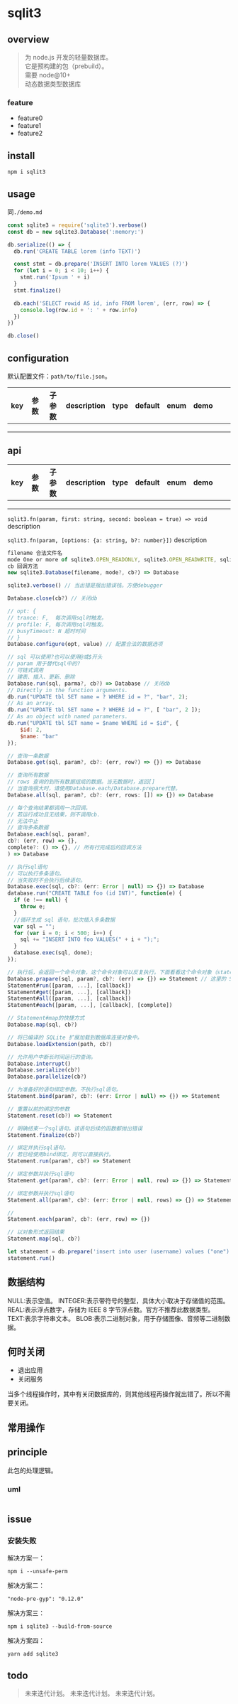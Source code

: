 # sqlit3

## overview

> 为 node.js 开发的轻量数据库。  
> 它是预构建的包（prebuild）。  
> 需要 node@10+  
> 动态数据类型数据库

### feature

- feature0
- feature1
- feature2

## install

`npm i sqlit3`

## usage

同`./demo.md`

```js
const sqlite3 = require('sqlite3').verbose()
const db = new sqlite3.Database(':memory:')

db.serialize(() => {
  db.run('CREATE TABLE lorem (info TEXT)')

  const stmt = db.prepare('INSERT INTO lorem VALUES (?)')
  for (let i = 0; i < 10; i++) {
    stmt.run('Ipsum ' + i)
  }
  stmt.finalize()

  db.each('SELECT rowid AS id, info FROM lorem', (err, row) => {
    console.log(row.id + ': ' + row.info)
  })
})

db.close()
```

## configuration

默认配置文件：`path/to/file.json`。

<!-- prettier-ignore-start -->
|key|参数|子参数|description|type|default|enum|demo|||
|-|-|-|-|-|-|-|-|-|-|
|||||||||||
|||||||||||
|||||||||||
<!-- prettier-ignore-end -->

## api

<!-- prettier-ignore-start -->
|key|参数|子参数|description|type|default|enum|demo|||
|-|-|-|-|-|-|-|-|-|-|
|||||||||||
|||||||||||
|||||||||||
<!-- prettier-ignore-end -->

`sqlit3.fn(param, first: string, second: boolean = true) => void`
description

`sqlit3.fn(param, [options: {a: string, b?: number}])`
description

```js
filename 合法文件名
mode One or more of sqlite3.OPEN_READONLY, sqlite3.OPEN_READWRITE, sqlite3.OPEN_CREATE, sqlite3.OPEN_FULLMUTEX, sqlite3.OPEN_URI, sqlite3.OPEN_SHAREDCACHE, sqlite3.OPEN_PRIVATECACHE. The default value is OPEN_READWRITE | OPEN_CREATE | OPEN_FULLMUTEX.
cb 回调方法
new sqlite3.Database(filename, mode?, cb?) => Database

sqlite3.verbose() // 当出错是报出错误栈。方便debugger

Database.close(cb?) // 关闭db

// opt: {
// trance: F,  每次调用sql时触发。
// profile: F, 每次调用sql时触发。
// busyTimeout: N 超时时间
// }
Database.configure(opt, value) // 配置合法的数据选项

// sql 可以使用?也可以使用@或$开头
// param 用于替代sql中的?
// 可链式调用
// 建表、插入、更新、删除
Database.run(sql, parma?, cb?) => Database // 关闭db
// Directly in the function arguments.
db.run("UPDATE tbl SET name = ? WHERE id = ?", "bar", 2);
// As an array.
db.run("UPDATE tbl SET name = ? WHERE id = ?", [ "bar", 2 ]);
// As an object with named parameters.
db.run("UPDATE tbl SET name = $name WHERE id = $id", {
    $id: 2,
    $name: "bar"
});

// 查询一条数据
Database.get(sql, param?, cb?: (err, row?) => {}) => Database

// 查询所有数据
// rows 查询的到所有数据组成的数据。当无数据时，返回[]
// 当查询很大时，请使用Database.each/Database.prepare代替。
Database.all(sql, param?, cb?: (err, rows: []) => {}) => Database

// 每个查询结果都调用一次回调。
// 若运行成功且无结果，则不调用cb.
// 无法中止
// 查询多条数据
Database.each(sql, param?,
cb?: (err, row) => {},
complete?: () => {}, // 所有行完成后的回调方法
) => Database

// 执行sql语句
// 可以执行多条语句。
// 当失败时不会执行后续语句。
Database.exec(sql, cb?: (err: Error | null) => {}) => Database
database.run("CREATE TABLE foo (id INT)", function(e) {
  if (e !== null) {
    throw e;
  }
  //循环生成 sql 语句，批次插入多条数据
  var sql = "";
  for (var i = 0; i < 500; i++) {
    sql += "INSERT INTO foo VALUES(" + i + ");";
  }
  database.exec(sql, done);
});

// 执行后，会返回一个命令对象，这个命令对象可以反复执行。下面看看这个命令对象（statement ）的 api：
Database.prapare(sql, param?, cb?: (err) => {}) => Statement // 这里的 Statement 对象是可以复用的，避免了重复编译 sql 语句，因此项目中更推荐使用上述方法。
Statement#run([param, ...], [callback])
Statement#get([param, ...], [callback])
Statement#all([param, ...], [callback])
Statement#each([param, ...], [callback], [complete])

// Statement#map的快捷方式
Database.map(sql, cb?)

// 将已编译的 SQLite 扩展加载到数据库连接对象中。
Database.loadExtension(path, cb?)

// 允许用户中断长时间运行的查询。
Database.interrupt()
Database.serialize(cb?)
Database.parallelize(cb?)

// 为准备好的语句绑定参数。不执行sql语句。
Statement.bind(param?, cb?: (err: Error | null) => {}) => Statement

// 重置以前的绑定的参数
Statement.reset(cb?) => Statement

// 明确结束一个sql语句。该语句后续的函数都抛出错误
Statement.finalize(cb?)

// 绑定并执行sql语句。
// 若已经使用bind绑定，则可以直接执行。
Statement.run(param?, cb?) => Statement

// 绑定参数并执行sql语句
Statement.get(param?, cb?: (err: Error | null, row) => {}) => Statement

// 绑定参数并执行sql语句
Statement.all(param?, cb?: (err: Error | null, rows) => {}) => Statement

//
Statement.each(param?, cb?: (err, row) => {})

// 以对象形式返回结果
Statement.map(sql, cb?)

let statement = db.prepare('insert into user (username) values ("one")')
statement.run()
```

## 数据结构

NULL:表示空值。
INTEGER:表示带符号的整型，具体大小取决于存储值的范围。
REAL:表示浮点数字，存储为 IEEE 8 字节浮点数。官方不推荐此数据类型。
TEXT:表示字符串文本。
BLOB:表示二进制对象，用于存储图像、音频等二进制数据。

## 何时关闭

- 退出应用
- 关闭服务

当多个线程操作时，其中有关闭数据库的，则其他线程再操作就出错了。所以不需要关闭。

## 常用操作

## principle

此包的处理逻辑。

### uml

```

```

## issue

### 安装失败

解决方案一：

```
npm i --unsafe-perm
```

解决方案二：

```
"node-pre-gyp": "0.12.0"
```

解决方案三：

```
npm i sqlite3 --build-from-source
```

解决方案四：

```
yarn add sqlite3
```

## todo

> 未来迭代计划。
> 未来迭代计划。
> 未来迭代计划。
